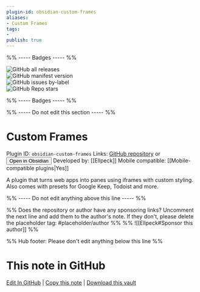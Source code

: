 ```yaml
---
plugin-id: obsidian-custom-frames
aliases:
- Custom Frames
tags: 
- 
publish: true
---
```


%% ----- Badges ----- %%

![GitHub all releases](https://img.shields.io/github/downloads/Ellpeck/ObsidianCustomFrames/total?color=573E7A&logo=github&style=for-the-badge)   
![GitHub manifest version](https://img.shields.io/github/manifest-json/v/Ellpeck/ObsidianCustomFrames?color=573E7A&logo=github&style=for-the-badge)   
![GitHub issues by-label](https://img.shields.io/github/issues/Ellpeck/ObsidianCustomFrames/help%20wanted?color=573E7A&logo=github&style=for-the-badge)   
![GitHub Repo stars](https://img.shields.io/github/stars/Ellpeck/ObsidianCustomFrames?color=573E7A&logo=github&style=for-the-badge)

%% ----- Badges ----- %%

%% ----- Do not edit this section ----- %%

# Custom Frames

Plugin ID: `obsidian-custom-frames`
Links: [GitHub repository](https://github.com/Ellpeck/ObsidianCustomFrames) or [<button id=HH>Open in Obsidian</button>](obsidian://show-plugin?id=obsidian-custom-frames)
Developed by: [[Ellpeck]]
Mobile compatible: [[Mobile-compatible plugins|Yes]]

A plugin that turns web apps into panes using iframes with custom styling. Also comes with presets for Google Keep, Todoist and more.

%% ----- Do not edit anything above this line ----- %% 

%% Does the repository or author have any sponsoring links? Uncomment the next line and add them to the author's note. If they don't, please delete the placeholder tag: #placeholder/author %%
%% ![[Ellpeck#Sponsor this author]] %%

%% Hub footer: Please don't edit anything below this line %%

# This note in GitHub

<span class="git-footer">[Edit In GitHub](https://github.dev/obsidian-community/obsidian-hub/blob/main/02%20-%20Community%20Expansions/02.05%20All%20Community%20Expansions/Plugins/obsidian-custom-frames.md "git-hub-edit-note") | [Copy this note](https://raw.githubusercontent.com/obsidian-community/obsidian-hub/main/02%20-%20Community%20Expansions/02.05%20All%20Community%20Expansions/Plugins/obsidian-custom-frames.md "git-hub-copy-note") | [Download this vault](https://github.com/obsidian-community/obsidian-hub/archive/refs/heads/main.zip "git-hub-download-vault") </span>
